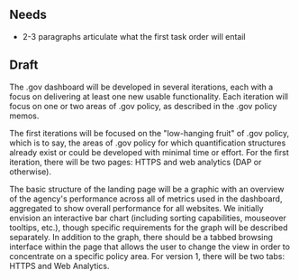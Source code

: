 

## Needs
* 2-3 paragraphs articulate what the first task order will entail

## Draft 

The .gov dashboard will be developed in several iterations, each with a focus on delivering at least one new usable functionality. Each iteration will focus on one or two areas of .gov policy, as described in the .gov policy memos. 

The first iterations will be focused on the "low-hanging fruit" of .gov policy, which is to say, the areas of .gov policy for which quantification structures already exist or could be developed with minimal time or effort. For the first iteration, there will be two pages: HTTPS and web analytics (DAP or otherwise). 

The basic structure of the landing page will be a graphic with an overview of the agency's performance across all of metrics used in the dashboard, aggregated to show overall performance for all websites. We initially envision an interactive bar chart (including sorting capabilities, mouseover tooltips, etc.), though specific requirements for the graph will be described separately. In addition to the graph, there should be a tabbed browsing interface within the page that allows the user to change the view in order to concentrate on a specific policy area. For version 1, there will be two tabs: HTTPS and Web Analytics. 

